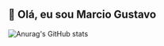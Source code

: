 ## 👋 Olá, eu sou Marcio Gustavo

<!--
**deniikkj/deniikkj** is a ✨ _special_ ✨ repository because its `README.md` (this file) appears on your GitHub profile.

Here are some ideas to get you started:

- 🌱 I’m currently learning Dev Web Full Stack
- 😄 Pronouns: Ele/Dele
-->

![Anurag's GitHub stats](https://github-readme-stats.vercel.app/api?username=deniikkj&theme=merko&show_icons=true)

